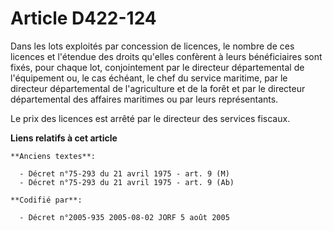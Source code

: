 # Article D422-124

Dans les lots exploités par concession de licences, le nombre de ces licences et l'étendue des droits qu'elles confèrent à
leurs bénéficiaires sont fixés, pour chaque lot, conjointement par le directeur départemental de l'équipement ou, le cas
échéant, le chef du service maritime, par le directeur départemental de l'agriculture et de la forêt et par le directeur
départemental des affaires maritimes ou par leurs représentants.

Le prix des licences est arrêté par le directeur des services fiscaux.

**Liens relatifs à cet article**

	**Anciens textes**:

	  - Décret n°75-293 du 21 avril 1975 - art. 9 (M)
	  - Décret n°75-293 du 21 avril 1975 - art. 9 (Ab)

	**Codifié par**:

	  - Décret n°2005-935 2005-08-02 JORF 5 août 2005
